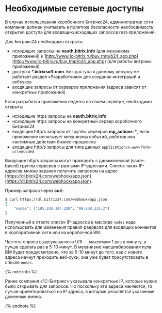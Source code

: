# Необходимые сетевые доступы

В случае использования коробочного Битрикс24, администратор сети компании должен учитывать в политике безопасности необходимость открытия доступа для входящих/исходящих запросов rest-приложений.

Для Битрикс24 необходимо открыть:

- исходящие запросы на **oauth.bitrix.info** (для механизма приложений) и [http://www.1c-bitrix.ru/buy_tmp/b24_app.php](http://www.1c-bitrix.ru/buy_tmp/b24_app.php) (для работы витрины приложений)
- доступ к **\*.bitrixsoft.com**. Без доступа к данному ресурсу не работает раздел «Разработчики» для создания интеграций и вебхуков
- входящие запросы от серверов приложения (адреса зависят от конкретных приложений)

Если разработка приложения ведется на своем сервере, необходимо открыть:

- исходящие https запросы на **oauth.bitrix.info**
- исходящие https запросы на конкретный сервер коробочного Битрикс24
- входящие http/s запросы от группы серверов **mp_actions-\***, если приложение использует механизмы событий, роботов или кастомные действия бизнес-процессов
- входящие http/s запросы для типа данных `application/x-www-form-urlencoded`

Входящие http/s запросы могут приходить с динамической (scale-based) группы серверов с разными IP-адресами. Список таких IP-адресов можно заранее получить запросом на адрес [https://dl.bitrix24.com/webhook/app.json](https://dl.bitrix24.com/webhook/app.json).

Пример запроса через **curl**:

```bash
$ curl https://dl.bitrix24.com/webhook/app.json
{
    "nodes": ["195.208.184.200", "89.208.230.2"]
}
```

Полученный в ответе список IP-адресов в массиве `nodes` надо использовать для изменения правил фаервола для входящих коннектов в корпоративной сети или на коробочной ВМ.

Частота опроса вышеуказанного URI — максимум 1 раз в минуту, а лучше сделать раз в 5-10 минут. В механизме масштабирования пула ВМ будет предусмотрено, что за 5-10 минут до того, как с нового адреса начнут приходить веб-хуки, она уже будет присутствовать в списке `nodes`.

{% note info %}

Ранее компания «1С-Битрикс» указывала конкретные IP, которые нужно было открывать для запросов. Но поскольку эти адреса меняются, то лучше ориентироваться на IP адреса, в которые резолвятся указанные доменные имена.

{% endnote %}